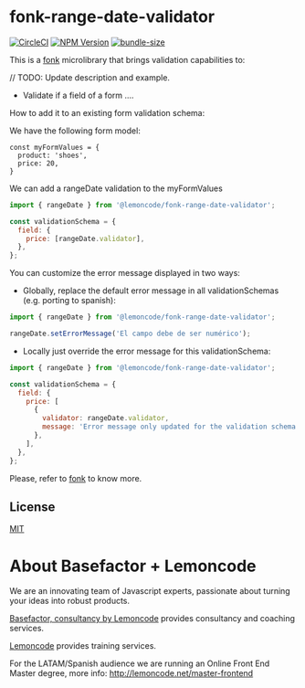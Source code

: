 # fonk-range-date-validator

[![CircleCI](https://badgen.net/github/status/Lemoncode/fonk-range-date-validator/master?icon=circleci&label=circleci)](https://circleci.com/gh/Lemoncode/fonk-range-date-validator/tree/master)
[![NPM Version](https://badgen.net/npm/v/@lemoncode/fonk-range-date-validator?icon=npm&label=npm)](https://www.npmjs.com/package/@lemoncode/fonk-range-date-validator)
[![bundle-size](https://badgen.net/bundlephobia/min/@lemoncode/fonk-range-date-validator)](https://bundlephobia.com/result?p=@lemoncode/fonk-range-date-validator)

This is a [fonk](https://github.com/Lemoncode/fonk) microlibrary that brings validation capabilities to:

// TODO: Update description and example.

- Validate if a field of a form ....

How to add it to an existing form validation schema:

We have the following form model:

```
const myFormValues = {
  product: 'shoes',
  price: 20,
}
```

We can add a rangeDate validation to the myFormValues

```javascript
import { rangeDate } from '@lemoncode/fonk-range-date-validator';

const validationSchema = {
  field: {
    price: [rangeDate.validator],
  },
};
```

You can customize the error message displayed in two ways:

- Globally, replace the default error message in all validationSchemas (e.g. porting to spanish):

```javascript
import { rangeDate } from '@lemoncode/fonk-range-date-validator';

rangeDate.setErrorMessage('El campo debe de ser numérico');
```

- Locally just override the error message for this validationSchema:

```javascript
import { rangeDate } from '@lemoncode/fonk-range-date-validator';

const validationSchema = {
  field: {
    price: [
      {
        validator: rangeDate.validator,
        message: 'Error message only updated for the validation schema',
      },
    ],
  },
};
```

Please, refer to [fonk](https://github.com/Lemoncode/fonk) to know more.

## License

[MIT](./LICENSE)

# About Basefactor + Lemoncode

We are an innovating team of Javascript experts, passionate about turning your ideas into robust products.

[Basefactor, consultancy by Lemoncode](http://www.basefactor.com) provides consultancy and coaching services.

[Lemoncode](http://lemoncode.net/services/en/#en-home) provides training services.

For the LATAM/Spanish audience we are running an Online Front End Master degree, more info: http://lemoncode.net/master-frontend
